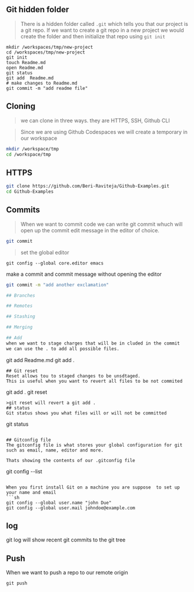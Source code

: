 ## Git hidden folder
> There is a hidden folder called `.git` which tells you that our project is a git repo.
If we want to create a git repo in a new project we would create the folder and then initialize that repo using `git init`

```
mkdir /workspaces/tmp/new-project
cd /workspaces/tmp/new-project
git init
touch Readme.md
open Readme.md
git status
git add  Readme.md
# make changes to Readme.md
git commit -m "add readme file"
```


## Cloning

> we can clone in three ways. they are HTTPS, SSH, Github CLI

> Since we are using Github Codespaces we will create a temporary in our workspace


```sh
mkdir /workspace/tmp
cd /workspace/tmp
```

## HTTPS

```sh
git clone https://github.com/Beri-Raviteja/Github-Examples.git
cd Github-Examples
```

## Commits

> When we want to commit code we can write git commit whuch will open up the commit edit message in the editor of choice.

```sh
git commit
```
> set the global editor

```
git config --global core.editor emacs
```
make a commit and commit message without opening the editor
```sh
git commit -m "add another exclamation"

## Branches

## Remotes

## Stashing

## Merging

## Add
when we want to stage charges that will be in cluded in the commit
we can use the . to add all possible files.

```
git add Readme.md
git add .
```
## Git reset
Reset allows tou to staged changes to be unsdtaged.
This is useful when you want to revert all files to be not commited

```
git add .
git reset
```
>git reset will revert a git add .
## status
Git status shows you what files will or will not be committed

```
git status
```

## Gitconfig file
The gitconfig file is what stores your global configuration for git such as email, name, editor and more.

Thats showing the contents of our .gitconfig file
```
git config --list
```

When you first install Git on a machine you are suppose  to set up your name and email
```sh
git config --global user.name "john Due"
git config --global user.mail johndoe@example.com
```

## log
git log will show recent git commits to the git tree

## Push
When we want to push a repo to our remote origin

```
git push

```

